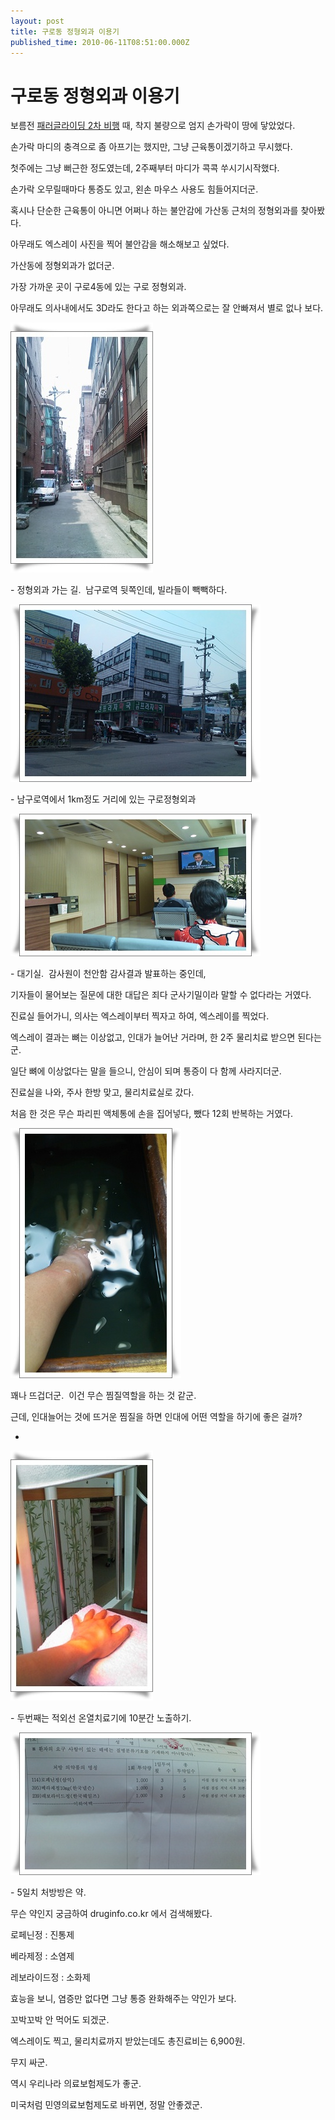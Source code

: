 ```yaml
---
layout: post
title: 구로동 정형외과 이용기
published_time: 2010-06-11T08:51:00.000Z
---
```


# 구로동 정형외과 이용기


보름전 [패러글라이딩 2차 비행](../10493661.html) 때, 착지 불량으로 엄지 손가락이 땅에 닿았었다.

손가락 마디의 충격으로 좀 아프기는 했지만, 그냥 근육통이겠기하고 무시했다.

첫주에는 그냥 뻐근한 정도였는데, 2주째부터 마디가 콕콕 쑤시기시작했다.

손가락 오무릴때마다 통증도 있고, 왼손 마우스 사용도 힘들어지더군.

혹시나 단순한 근육통이 아니면 어쩌나 하는 불안감에 가산동 근처의 정형외과를 찾아봤다.

아무래도 엑스레이 사진을 찍어 불안감을 해소해보고 싶었다.

가산동에 정형외과가 없더군.

가장 가까운 곳이 구로4동에 있는 구로 정형외과.

아무래도 의사내에서도 3D라도 한다고 하는 외과쪽으로는 잘 안빠져서 별로 없나 보다.

![](../pds/201006/11/80/a0109780_4c11765484a34.jpg)

\- 정형외과 가는 길.  남구로역 뒷쪽인데, 빌라들이 빽빽하다.

![](../pds/201006/11/80/a0109780_4c1176526c049.jpg)

\- 남구로역에서 1km정도 거리에 있는 구로정형외과

![](../pds/201006/11/80/a0109780_4c117654e40e5.jpg)

\- 대기실.  감사원이 천안함 감사결과 발표하는 중인데,

기자들이 물어보는 질문에 대한 대답은 죄다 군사기밀이라 말할 수 없다라는 거였다.

진료실 들어가니, 의사는 엑스레이부터 찍자고 하여, 엑스레이를 찍었다.

엑스레이 결과는 뼈는 이상없고, 인대가 늘어난 거라며, 한 2주 물리치료 받으면 된다는군.

일단 뼈에 이상없다는 말을 들으니, 안심이 되며 통증이 다 함께 사라지더군.

진료실을 나와, 주사 한방 맞고, 물리치료실로 갔다.

처음 한 것은 무슨 파리핀 액체통에 손을 집어넣다, 뺐다 12회 반복하는 거였다.

![](../pds/201006/11/80/a0109780_4c11765898b3b.jpg)

꽤나 뜨겁더군.  이건 무슨 찜질역할을 하는 것 같군.

근데, 인대늘어는 것에 뜨거운 찜질을 하면 인대에 어떤 역할을 하기에 좋은 걸까?

-

![](../pds/201006/11/80/a0109780_4c11765958c3b.jpg)

\- 두번째는 적외선 온열치료기에 10분간 노출하기.

![](../pds/201006/11/80/a0109780_4c117659ee305.jpg)

\- 5일치 처방방은 약.

무슨 약인지 궁금하여 druginfo.co.kr 에서 검색해봤다.

로페닌정 : 진통제

베라제정 : 소염제

레보라이드정 : 소화제

효능을 보니, 염증만 없다면 그냥 통증 완화해주는 약인가 보다.

꼬박꼬박 안 먹어도 되겠군.

엑스레이도 찍고, 물리치료까지 받았는데도 총진료비는 6,900원.

무지 싸군.

역시 우리나라 의료보험제도가 좋군.

미국처럼 민영의료보험제도로 바뀌면, 정말 안좋겠군.

